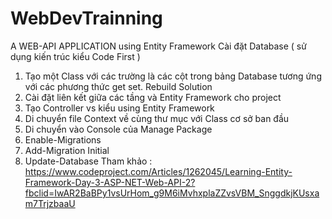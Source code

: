 # WebDevTrainning
A WEB-API APPLICATION using Entity Framework 
Cài đặt Database ( sử dụng kiến trúc kiểu Code First )
1. Tạo một Class với các trường là các cột trong bảng Database tương ứng với các phương thức get set. Rebuild Solution
2. Cài đặt liên kết giữa các tầng và Entity Framework cho project
3. Tạo Controller vs kiểu using Entity Framework
4. Di chuyển file Context về cùng thư mục với Class cơ sở ban đầu
5. Di chuyển vào Console của Manage Package
6. Enable-Migrations
7. Add-Migration Initial
8. Update-Database
Tham khảo : https://www.codeproject.com/Articles/1262045/Learning-Entity-Framework-Day-3-ASP-NET-Web-API-2?fbclid=IwAR2BaBPy1vsUrHom_g9M6iMvhxplaZZvsVBM_SnggdkjKUsxam7TrjzbaaU
